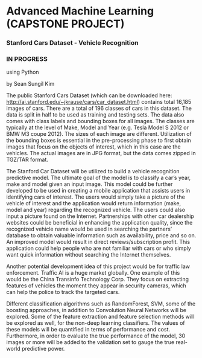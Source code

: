 # Advanced Machine Learning (CAPSTONE PROJECT)

### Stanford Cars Dataset - Vehicle Recognition
### IN PROGRESS
using Python

by Sean Sungil Kim

  The public Stanford Cars Dataset (which can be downloaded here: http://ai.stanford.edu/~jkrause/cars/car_dataset.html) contains total 16,185 images of cars. There are a total of 196 classes of cars in this dataset. The data is split in half to be used as training and testing sets. The data also comes with class labels and bounding boxes for all images. The classes are typically at the level of Make, Model and Year (e.g. Tesla Model S 2012 or BMW M3 coupe 2012). The sizes of each image are different. Utilization of the bounding boxes is essential in the pre-processing phase to first obtain images that focus on the objects of interest, which in this case are the vehicles. The actual images are in JPG format, but the data comes zipped in TGZ/TAR format.

  The Stanford Car Dataset will be utilized to build a vehicle recognition predictive model. The ultimate goal of the model is to classify a car’s year, make and model given an input image. This model could be further developed to be used in creating a mobile application that assists users in identifying cars of interest. The users would simply take a picture of the vehicle of interest and the application would return information (make, model and year) regarding the recognized vehicle. The users could also input a picture found on the Internet. Partnerships with other car dealership websites could be beneficial in enhancing the application quality, since the recognized vehicle name would be used in searching the partners’ database to obtain valuable information such as availability, price and so on. An improved model would result in direct reviews/subscription profit. This application could help people who are not familiar with cars or who simply want quick information without searching the Internet themselves.

  Another potential development idea of this project would be for traffic law enforcement. Traffic AI is a huge market globally. One example of this would be the China Transinfo Technology Corp. They focus on extracting features of vehicles the moment they appear in security cameras, which can help the police to track the targeted cars.

  Different classification algorithms such as RandomForest, SVM, some of the boosting approaches, in addition to Convolution Neural Networks will be explored. Some of the feature extraction and feature selection methods will be explored as well, for the non-deep learning classifiers. The values of these models will be quantified in terms of performance and cost. Furthermore, in order to evaluate the true performance of the model, 30 images or more will be added to the validation set to gauge the true real-world predictive power.
